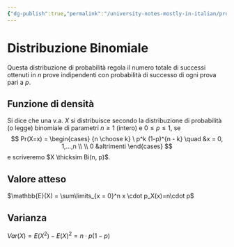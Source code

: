 ```yaml
---
{"dg-publish":true,"permalink":"/university-notes-mostly-in-italian/probabilita-e-statistica/teoria/modelli-di-distribuzioni/discrete/distribuzione-binomiale/","created":"2023-01-23T10:43:16.455+01:00","updated":"2023-01-23T10:43:16.455+01:00"}
---
```


# Distribuzione Binomiale
Questa distribuzione di probabilità regola il numero totale di successi ottenuti in $n$ prove indipendenti con probabilità di successo di ogni prova pari a $p$.

## Funzione di densità 
Si dice che una v.a. $X$ si distribuisce secondo la distribuzione di probabilità (o legge) binomiale di parametri $n \geq 1$ (intero) e $0 \leq p \leq 1$, se
$$
Pr(X=x) =
\begin{cases}
{n \choose k} \ p^k (1-p)^{n - k} \quad &x = 0, 1,...,n \\ \\
0 &altrimenti
\end{cases}
$$
e scriveremo $X \thicksim Bi(n, p)$.

## Valore atteso
$\mathbb{E}(X) = \sum\limits_{x = 0}^n x \cdot p_X(x)=n\cdot p$

## Varianza
$Var(X) = E(X^2) - E(X)^2 = n\cdot p(1-p)$